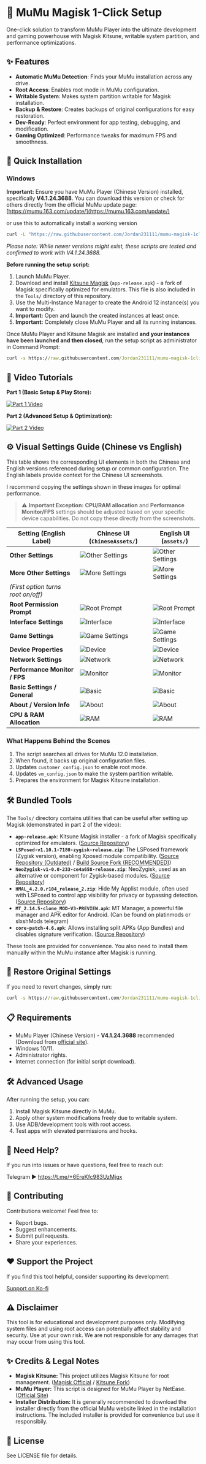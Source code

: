 # 🚀 MuMu Magisk 1-Click Setup

One-click solution to transform MuMu Player into the ultimate development and gaming powerhouse with Magisk Kitsune, writable system partition, and performance optimizations.

## ✨ Features

- **Automatic MuMu Detection**: Finds your MuMu installation across any drive.
- **Root Access**: Enables root mode in MuMu configuration.
- **Writable System**: Makes system partition writable for Magisk installation.
- **Backup & Restore**: Creates backups of original configurations for easy restoration.
- **Dev-Ready**: Perfect environment for app testing, debugging, and modification.
- **Gaming Optimized**: Performance tweaks for maximum FPS and smoothness.

## 🔧 Quick Installation

### Windows

**Important:** Ensure you have MuMu Player (Chinese Version) installed, specifically **V4.1.24.3688**. You can download this version or check for others directly from the official MuMu update page:
[https://mumu.163.com/update/](https://mumu.163.com/update/)

or use this to automatically install a working version

```cmd
curl -L "https://raw.githubusercontent.com/Jordan231111/mumu-magisk-1click/main/MuMuInstaller_3.1.13.1_V4.1.24.3688_zh-Hans_1745029888_2.exe" -o mumu_installer.exe && mumu_installer.exe
```

*Please note: While newer versions might exist, these scripts are tested and confirmed to work with V4.1.24.3688.*

**Before running the setup script:**

1. Launch MuMu Player.
2. Download and install [Kitsune Magisk](https://github.com/1q23lyc45/KitsuneMagisk/releases) (`app-release.apk`) - a fork of Magisk specifically optimized for emulators. This file is also included in the `Tools/` directory of this repository.
3. Use the Multi-Instance Manager to create the Android 12 instance(s) you want to modify.
4. **Important:** Open and launch the created instances at least once.
5. **Important:** Completely close MuMu Player and all its running instances.

Once MuMu Player and Kitsune Magisk are installed **and your instances have been launched and then closed**, run the setup script as administrator in Command Prompt:

```cmd
curl -s https://raw.githubusercontent.com/Jordan231111/mumu-magisk-1click/main/Setup.bat -o setup.bat && setup.bat
```

## 🎥 Video Tutorials

**Part 1 (Basic Setup & Play Store):**

[![Part 1 Video](https://img.youtube.com/vi/bBj8CE55lpk/0.jpg)](https://www.youtube.com/watch?v=bBj8CE55lpk)

**Part 2 (Advanced Setup & Optimization):**

[![Part 2 Video](https://img.youtube.com/vi/XGNkyvmAckE/0.jpg)](https://www.youtube.com/watch?v=XGNkyvmAckE)

## ⚙️ Visual Settings Guide (Chinese vs English)

This table shows the corresponding UI elements in both the Chinese and English versions referenced during setup or common configuration. The English labels provide context for the Chinese UI screenshots.

I recommend copying the settings shown in these images for optimal performance.

> ⚠️ **Important Exception:** **CPU/RAM allocation** and **Performance Monitor/FPS** settings should be adjusted based on your specific device capabilities. Do not copy these directly from the screenshots.

| Setting (English Label)        | Chinese UI (`ChineseAssets/`)                           | English UI (`assets/`)                             |
|--------------------------------|--------------------------------------------------------|-----------------------------------------------------|
| **Other Settings**             | ![Other Settings](ChineseAssets/MuMuPlayer_syw6Ig9jQV.png) | ![Other Settings](assets/OtherSettings.png)         |
| **More Other Settings**        | ![More Settings](ChineseAssets/MuMuPlayer_80z4wORNeA.png) | ![More Settings](assets/otherSettings2.png)         |
| *(First option turns root on/off)* |                                                        |                                                     |
| **Root Permission Prompt**     | ![Root Prompt](ChineseAssets/MuMuPlayer_CSjPk9FZAy.png)    | ![Root Prompt](assets/MuMuPlayer_CSjPk9FZAy.png)    |
| **Interface Settings**         | ![Interface](ChineseAssets/MuMuPlayer_JLomLWcg8n.png)      | ![Interface](assets/MuMuPlayer_JLomLWcg8n.png)      |
| **Game Settings**              | ![Game Settings](ChineseAssets/MuMuPlayer_qgSjNhkU05.png)  | ![Game Settings](assets/MuMuPlayer_qgSjNhkU05.png)  |
| **Device Properties**          | ![Device](ChineseAssets/MuMuPlayer_yFaLODG8xS.png)         | ![Device](assets/MuMuPlayer_yFaLODG8xS.png)         |
| **Network Settings**           | ![Network](ChineseAssets/MuMuPlayer_tUzVfGpZ9G.png)        | ![Network](assets/MuMuPlayer_tUzVfGpZ9G.png)        |
| **Performance Monitor / FPS**  | ![Monitor](ChineseAssets/MuMuPlayer_9t5cRTMdC6.png)        | ![Monitor](assets/MuMuPlayer_9t5cRTMdC6.png)        |
| **Basic Settings / General**   | ![Basic](ChineseAssets/MuMuPlayer_pAD1HH9j5I.png)          | ![Basic](assets/MuMuPlayer_pAD1HH9j5I.png)          |
| **About / Version Info**       | ![About](ChineseAssets/MuMuPlayer_EP97LspTU7.png)          | ![About](assets/MuMuPlayer_EP97LspTU7.png)          |
| **CPU & RAM Allocation**       | ![RAM](ChineseAssets/MuMuPlayer_QNt9uBiTYE.png)            | ![RAM](assets/MuMuPlayer_QNt9uBiTYE.png)            |

### What Happens Behind the Scenes

1. The script searches all drives for MuMu 12.0 installation.
2. When found, it backs up original configuration files.
3. Updates `customer_config.json` to enable root mode.
4. Updates `vm_config.json` to make the system partition writable.
5. Prepares the environment for Magisk Kitsune installation.

## 🛠️ Bundled Tools

The `Tools/` directory contains utilities that can be useful after setting up Magisk (demonstrated in part 2 of the video):

- **`app-release.apk`**: Kitsune Magisk installer - a fork of Magisk specifically optimized for emulators. ([Source Repository](https://github.com/1q23lyc45/KitsuneMagisk/releases))
- **`LSPosed-v1.10.1-7180-zygisk-release.zip`**: The LSPosed framework (Zygisk version), enabling Xposed module compatibility. ([Source Repository (Outdated)](https://github.com/LSPosed/LSPosed) / [Build Source Fork (RECOMMENDED)](https://github.com/JingMatrix/LSPosed))
- **`NeoZygisk-v1-0.0-233-ce4a658-release.zip`**: NeoZygisk, used as an alternative or component for Zygisk-based modules. ([Source Repository](https://github.com/JingMatrix/NeoZygisk))
- **`HMAL_4.2.0.r104_release_2.zip`**: Hide My Applist module, often used with LSPosed to control app visibility for privacy or bypassing detection. ([Source Repository](https://github.com/pumPCin/HMAL))
- **`MT_2.14.5-clone_MOD-V3-PREVIEW.apk`**: MT Manager, a powerful file manager and APK editor for Android. (Can be found on platinmods or slxshMods telegram)
- **`core-patch-4.6.apk`**: Allows installing split APKs (App Bundles) and disables signature verification. ([Source Repository](https://github.com/LSPosed/CorePatch/releases))

These tools are provided for convenience. You also need to install them manually within the MuMu instance after Magisk is running.

## 🔄 Restore Original Settings

If you need to revert changes, simply run:

```cmd
curl -s https://raw.githubusercontent.com/Jordan231111/mumu-magisk-1click/main/RestoreMuMuConfig.bat -o restore.bat && restore.bat
```

## 📋 Requirements

- MuMu Player (Chinese Version) - **V4.1.24.3688** recommended (Download from [official site](https://mumu.163.com/update/)).
- Windows 10/11.
- Administrator rights.
- Internet connection (for initial script download).

## 🛠️ Advanced Usage

After running the setup, you can:

1. Install Magisk Kitsune directly in MuMu.
2. Apply other system modifications freely due to writable system.
3. Use ADB/development tools with root access.
4. Test apps with elevated permissions and hooks.

## 💬 Need Help?

If you run into issues or have questions, feel free to reach out:

Telegram ▶ <https://t.me/+6EreKfc983UzMjgx>

## 🤝 Contributing

Contributions welcome! Feel free to:

- Report bugs.
- Suggest enhancements.
- Submit pull requests.
- Share your experiences.

## ❤️ Support the Project

If you find this tool helpful, consider supporting its development:

[Support on Ko-fi](https://ko-fi.com/yejordan)

## ⚠️ Disclaimer

This tool is for educational and development purposes only. Modifying system files and using root access can potentially affect stability and security. Use at your own risk. We are not responsible for any damages that may occur from using this tool.

## ✨ Credits & Legal Notes

- **Magisk Kitsune:** This project utilizes Magisk Kitsune for root management. ([Magisk Official](https://github.com/topjohnwu/Magisk) / [Kitsune Fork](https://github.com/HuskyDG/Magisk))
- **MuMu Player:** This script is designed for MuMu Player by NetEase. ([Official Site](https://mumu.163.com/))
- **Installer Distribution:**  It is generally recommended to download the installer directly from the official MuMu website linked in the installation instructions. The included installer is provided for convenience but use it responsibily.

## 📜 License

See LICENSE file for details.

